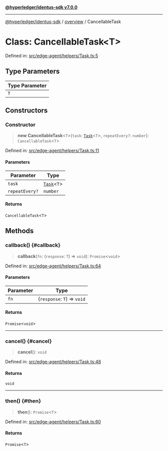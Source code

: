 [**@hyperledger/identus-sdk v7.0.0**](../../README.md)

***

[@hyperledger/identus-sdk](../../README.md) / [overview](../README.md) / CancellableTask

# Class: CancellableTask\<T\>

Defined in: [src/edge-agent/helpers/Task.ts:5](https://github.com/hyperledger/identus-edge-agent-sdk-ts/blob/96423ee84b124a31ce63036d9d623d1cb73a13c2/src/edge-agent/helpers/Task.ts#L5)

## Type Parameters

| Type Parameter |
| ------ |
| `T` |

## Constructors

### Constructor

> **new CancellableTask**\<`T`\>(`task`: [`Task`](../type-aliases/Task.md)\<`T`\>, `repeatEvery?`: `number`): `CancellableTask`\<`T`\>

Defined in: [src/edge-agent/helpers/Task.ts:11](https://github.com/hyperledger/identus-edge-agent-sdk-ts/blob/96423ee84b124a31ce63036d9d623d1cb73a13c2/src/edge-agent/helpers/Task.ts#L11)

#### Parameters

| Parameter | Type |
| ------ | ------ |
| `task` | [`Task`](../type-aliases/Task.md)\<`T`\> |
| `repeatEvery?` | `number` |

#### Returns

`CancellableTask`\<`T`\>

## Methods

### callback() {#callback}

> **callback**(`fn`: (`response`: `T`) => `void`): `Promise`\<`void`\>

Defined in: [src/edge-agent/helpers/Task.ts:64](https://github.com/hyperledger/identus-edge-agent-sdk-ts/blob/96423ee84b124a31ce63036d9d623d1cb73a13c2/src/edge-agent/helpers/Task.ts#L64)

#### Parameters

| Parameter | Type |
| ------ | ------ |
| `fn` | (`response`: `T`) => `void` |

#### Returns

`Promise`\<`void`\>

***

### cancel() {#cancel}

> **cancel**(): `void`

Defined in: [src/edge-agent/helpers/Task.ts:48](https://github.com/hyperledger/identus-edge-agent-sdk-ts/blob/96423ee84b124a31ce63036d9d623d1cb73a13c2/src/edge-agent/helpers/Task.ts#L48)

#### Returns

`void`

***

### then() {#then}

> **then**(): `Promise`\<`T`\>

Defined in: [src/edge-agent/helpers/Task.ts:60](https://github.com/hyperledger/identus-edge-agent-sdk-ts/blob/96423ee84b124a31ce63036d9d623d1cb73a13c2/src/edge-agent/helpers/Task.ts#L60)

#### Returns

`Promise`\<`T`\>
